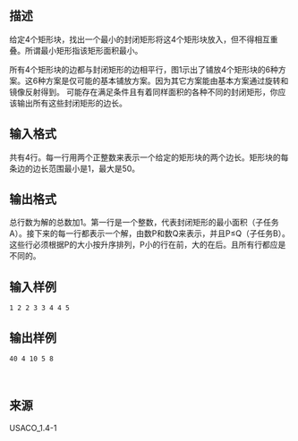 ## 描述

<p> 给定4个矩形块，找出一个最小的封闭矩形将这4个矩形块放入，但不得相互重叠。所谓最小矩形指该矩形面积最小。 <img src="/JudgeOnline/upload/image/20170720/20170720151830_62930.jpg" alt="" /> </p> <p> 所有4个矩形块的边都与封闭矩形的边相平行，图1示出了铺放4个矩形块的6种方案。这6种方案是仅可能的基本铺放方案。因为其它方案能由基本方案通过旋转和镜像反射得到。 可能存在满足条件且有着同样面积的各种不同的封闭矩形，你应该输出所有这些封闭矩形的边长。 </p>

## 输入格式

共有4行。每一行用两个正整数来表示一个给定的矩形块的两个边长。矩形块的每条边的边长范围最小是1，最大是50。

## 输出格式

总行数为解的总数加1。第一行是一个整数，代表封闭矩形的最小面积（子任务A）。接下来的每一行都表示一个解，由数P和数Q来表示，并且P≤Q（子任务B）。这些行必须根据P的大小按升序排列，P小的行在前，大的在后。且所有行都应是不同的。

## 输入样例

```plaintext
1 2 2 3 3 4 4 5
```

## 输出样例

```plaintext
40 4 10 5 8
```



 

## 来源

USACO_1.4-1

